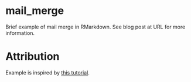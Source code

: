 mail_merge
==========

Brief example of mail merge in RMarkdown. See blog post at URL for more information.

# Attribution

Example is inspired by [this tutorial](http://reed.edu/data-at-reed/software/R/markdown_multiple_reports.html).